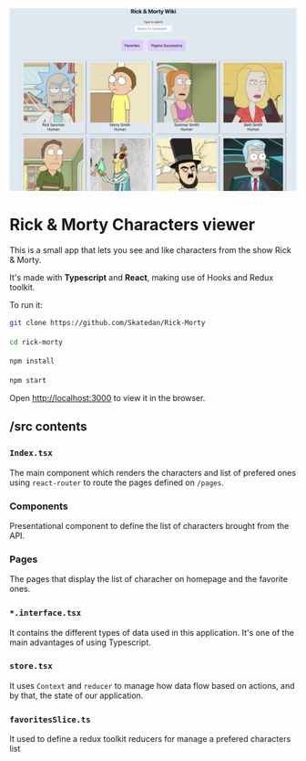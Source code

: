 
![Img1](/image.png)


# Rick & Morty Characters viewer

This is a small app that lets you see and like characters from the show Rick & Morty.

It's made with **Typescript** and **React**, making use of Hooks and Redux toolkit.

To run it:

```bash
git clone https://github.com/Skatedan/Rick-Morty

cd rick-morty

npm install

npm start
```

Open [http://localhost:3000](http://localhost:3000) to view it in the browser.

## /src contents

### `Index.tsx`

The main component which renders the characters and list of prefered ones using `react-router` to route the pages defined on `/pages`.

### Components

Presentational component to define the list of characters brought from the API.

### Pages

The pages that display the list of characher on homepage and the favorite ones.

### `*.interface.tsx`

It contains the different types of data used in this application. It's one of the main advantages of using Typescript.

### `store.tsx`

It uses `Context` and `reducer` to manage how data flow based on actions, and by that, the state of our application.

### `favoritesSlice.ts`
It used to define a redux toolkit reducers for manage a prefered characters list